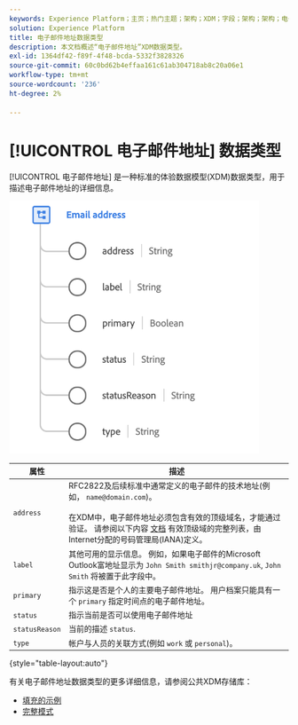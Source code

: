 ```yaml
---
keywords: Experience Platform；主页；热门主题；架构；XDM；字段；架构；架构；电子邮件地址；xdm:emailAddress；电子邮件地址；数据类型；数据类型；
solution: Experience Platform
title: 电子邮件地址数据类型
description: 本文档概述“电子邮件地址”XDM数据类型。
exl-id: 1364df42-f89f-4f48-bcda-5332f3828326
source-git-commit: 60c0bd62b4effaa161c61ab304718ab8c20a06e1
workflow-type: tm+mt
source-wordcount: '236'
ht-degree: 2%

---
```


# [!UICONTROL 电子邮件地址] 数据类型

[!UICONTROL 电子邮件地址] 是一种标准的体验数据模型(XDM)数据类型，用于描述电子邮件地址的详细信息。

<img src="../images/data-types/email-address.png" width="450" /><br />

| 属性 | 描述 |
| --- | --- |
| `address` | RFC2822及后续标准中通常定义的电子邮件的技术地址(例如， `name@domain.com`)。<br><br>在XDM中，电子邮件地址必须包含有效的顶级域名，才能通过验证。 请参阅以下内容 [文档](https://data.iana.org/TLD/tlds-alpha-by-domain.txt) 有效顶级域的完整列表，由Internet分配的号码管理局(IANA)定义。 |
| `label` | 其他可用的显示信息。 例如，如果电子邮件的Microsoft Outlook富地址显示为 `John Smith smithjr@company.uk`, `John Smith` 将被置于此字段中。 |
| `primary` | 指示这是否是个人的主要电子邮件地址。 用户档案只能具有一个 `primary` 指定时间点的电子邮件地址。 |
| `status` | 指示当前是否可以使用电子邮件地址 |
| `statusReason` | 当前的描述 `status`. |
| `type` | 帐户与人员的关联方式(例如 `work` 或 `personal`)。 |

{style=&quot;table-layout:auto&quot;}


有关电子邮件地址数据类型的更多详细信息，请参阅公共XDM存储库：

* [填充的示例](https://github.com/adobe/xdm/blob/master/components/datatypes/demographic/emailaddress.example.1.json)
* [完整模式](https://github.com/adobe/xdm/blob/master/components/datatypes/demographic/emailaddress.schema.json)
